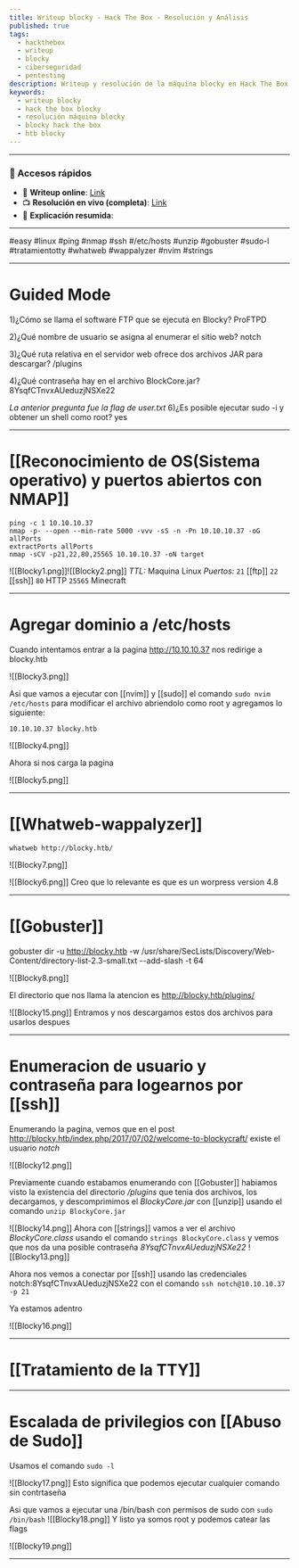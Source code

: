 ```yaml
---
title: Writeup blocky - Hack The Box - Resolución y Análisis
published: true
tags:
  - hackthebox
  - writeup
  - blocky
  - ciberseguridad
  - pentesting
description: Writeup y resolución de la máquina blocky en Hack The Box.
keywords:
  - writeup blocky
  - hack the box blocky
  - resolución máquina blocky
  - blocky hack the box
  - htb blocky
---
```

-------------
### 🔗 Accesos rápidos

- 📄 **Writeup online**: [Link](https://publish.obsidian.md/bunzopy/HTB/Facil/Linux/Blocky)
- 📺 **Resolución en vivo (completa)**: [Link](https://www.youtube.com/watch?v=qCkLwPhQKpk)
- 🧠 **Explicación resumida**: 

----------

#easy #linux #ping #nmap  #ssh #/etc/hosts #unzip #gobuster #sudo-l #tratamientotty #whatweb #wappalyzer #nvim #strings 

-----------
# Guided Mode

1)¿Cómo se llama el software FTP que se ejecuta en Blocky?
	ProFTPD

2)¿Qué nombre de usuario se asigna al enumerar el sitio web?
	notch

3)¿Qué ruta relativa en el servidor web ofrece dos archivos JAR para descargar?
	/plugins

4)¿Qué contraseña hay en el archivo BlockCore.jar?
	8YsqfCTnvxAUeduzjNSXe22

*La anterior pregunta fue la flag de user.txt*
6)¿Es posible ejecutar sudo -i y obtener un shell como root?
	yes

--------
# [[Reconocimiento de OS(Sistema operativo) y puertos abiertos con NMAP]]

```shell
ping -c 1 10.10.10.37
nmap -p- --open --min-rate 5000 -vvv -sS -n -Pn 10.10.10.37 -oG allPorts
extractPorts allPorts
nmap -sCV -p21,22,80,25565 10.10.10.37 -oN target
```

![[Blocky1.png]]![[Blocky2.png]]
*TTL:* Maquina Linux
*Puertos:*
	`21` [[ftp]]
	`22` [[ssh]]
	`80` HTTP
	`25565` Minecraft

------

# Agregar dominio a /etc/hosts

Cuando intentamos entrar a la pagina http://10.10.10.37 nos redirige a blocky.htb

![[Blocky3.png]]

Asi que vamos a ejecutar con [[nvim]] y [[sudo]] el comando `sudo nvim /etc/hosts` para modificar el archivo abriendolo como root y agregamos lo siguiente:

```
10.10.10.37 blocky.htb
```

![[Blocky4.png]]

Ahora si nos carga la pagina

![[Blocky5.png]]

--------
# [[Whatweb-wappalyzer]]

```
whatweb http://blocky.htb/
```

![[Blocky7.png]]

![[Blocky6.png]]
Creo que lo relevante es que es un worpress version 4.8

-----
# [[Gobuster]]

gobuster dir -u http://blocky.htb -w /usr/share/SecLists/Discovery/Web-Content/directory-list-2.3-small.txt --add-slash -t 64

![[Blocky8.png]]

El directorio que nos llama la atencion es http://blocky.htb/plugins/

![[Blocky15.png]]
Entramos y nos descargamos estos dos archivos para usarlos despues

--------
# Enumeracion de usuario y contraseña para logearnos por [[ssh]]

Enumerando la pagina, vemos que en el post http://blocky.htb/index.php/2017/07/02/welcome-to-blockycraft/ existe el usuario *notch*

![[Blocky12.png]]

Previamente cuando estabamos enumerando con [[Gobuster]] habiamos visto la existencia del directorio */plugins* que tenia dos archivos, los decargamos, y descomprimimos el *BlockyCore.jar* con [[unzip]] usando el comando `unzip BlockyCore.jar`

![[Blocky14.png]]
Ahora con [[strings]] vamos a ver el archivo *BlockyCore.class* usando el comando `strings BlockyCore.class` y vemos que nos da una posible contraseña *8YsqfCTnvxAUeduzjNSXe22*
![[Blocky13.png]]

Ahora nos vemos a conectar por [[ssh]] usando las credenciales notch:8YsqfCTnvxAUeduzjNSXe22 con el comando `ssh notch@10.10.10.37 -p 21`

Ya estamos adentro

![[Blocky16.png]]

---------
# [[Tratamiento de la TTY]]

-------
# Escalada de privilegios con [[Abuso de Sudo]]

Usamos el comando `sudo -l`

![[Blocky17.png]]
Esto significa que podemos ejecutar cualquier comando sin contrtaseña

Asi que vamos a ejecutar una /bin/bash con permisos de sudo con `sudo /bin/bash`
![[Blocky18.png]]
Y listo ya somos root y podemos catear las flags

![[Blocky19.png]]

---------



